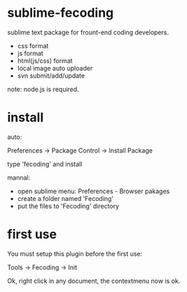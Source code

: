 # sublime-fecoding

sublime text package for frount-end coding developers.

  * css format
  * js format
  * html(js/css) format
  * local image auto uploader
  * svn submit/add/update

note: node.js is required.

# install

auto:

Preferences -> Package Control -> Install Package

type 'fecoding' and install

mannal:

* open sublime menu: Preferences - Browser pakages
* create a folder named 'Fecoding'
* put the files to 'Fecoding' directory

# first use

You must setup this plugin before the first use:

Tools -> Fecoding -> Init

Ok, right click in any document, the contextmenu now is ok.


